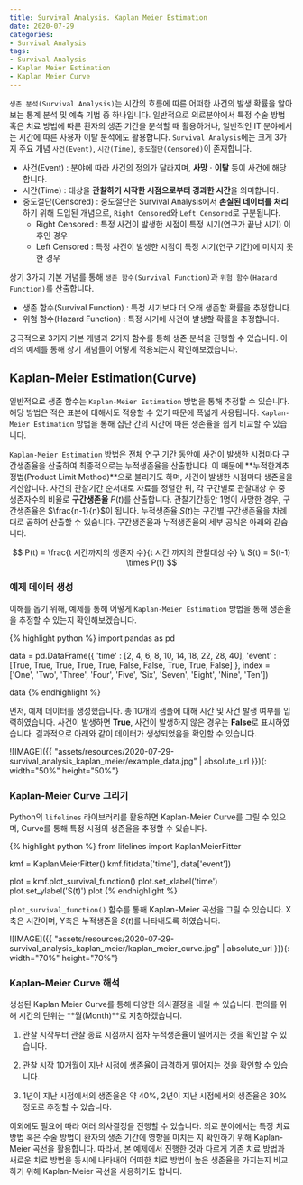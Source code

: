 ```yaml
---
title: Survival Analysis. Kaplan Meier Estimation
date: 2020-07-29
categories:
- Survival Analysis
tags:
- Survival Analysis
- Kaplan Meier Estimation
- Kaplan Meier Curve
---
```



`생존 분석(Survival Analysis)`는 시간의 흐름에 따른 어떠한 사건의 발생 확률을 알아보는 통계 분석 및 예측 기법 중 하나입니다. 일반적으로 의료분야에서 특정 수술 방법 혹은 치료 방법에 따른 환자의 생존 기간을 분석할 때 활용하거나, 일반적인 IT 분야에서는 시간에 따른 사용자 이탈 분석에도 활용합니다. `Survival Analysis`에는 크게 3가지 주요 개념 `사건(Event)`, `시간(Time)`, `중도절단(Censored)`이 존재합니다. 

* 사건(Event) : 분야에 따라 사건의 정의가 달라지며, **사망** $\cdot$ **이탈** 등이 사건에 해당합니다.
* 시간(Time) : 대상을 **관찰하기 시작한 시점으로부터 경과한 시간**을 의미합니다.
* 중도절단(Censored) : 중도절단은 Survival Analysis에서 **손실된 데이터를 처리**하기 위해 도입된 개념으로,   `Right Censored`와 `Left Censored`로 구분됩니다.
    * Right Censored : 특정 사건이 발생한 시점이 특정 시기(연구가 끝난 시기) 이후인 경우
    * Left Censored : 특정 사건이 발생한 시점이 특정 시기(연구 기간)에 미치지 못한 경우
    
상기 3가지 기본 개념를 통해 `생존 함수(Survival Function)`과 `위험 함수(Hazard Function)`를 산출합니다. 
* 생존 함수(Survival Function) : 특정 시기보다 더 오래 생존할 확률을 추정합니다.
* 위험 함수(Hazard Function) : 특정 시기에 사건이 발생할 확률을 추정합니다.

궁극적으로 3가지 기본 개념과 2가지 함수를 통해 생존 분석을 진행할 수 있습니다. 아래의 예제를 통해 상기 개념들이 어떻게 적용되는지 확인해보겠습니다.

## Kaplan-Meier Estimation(Curve)

일반적으로 생존 함수는 `Kaplan-Meier Estimation` 방법을 통해 추정할 수 있습니다. 해당 방법은 적은 표본에 대해서도 적용할 수 있기 때문에 폭넓게 사용됩니다. `Kaplan-Meier Estimation` 방법을 통해 집단 간의 시간에 따른 생존율을 쉽게 비교할 수 있습니다.


`Kaplan-Meier Estimation` 방법은 전체 연구 기간 동안에 사건이 발생한 시점마다 구간생존율을 산출하여 최종적으로는 누적생존율을 산출합니다. 이 때문에 **누적한계추정법(Product Limit Method)**으로 불리기도 하며, 사건이 발생한 시점마다 생존율을 계산합니다. 사건의 관찰기간 순서대로 자료를 정렬한 뒤, 각 구간별로 관찰대상 수 중 생존자수의 비율로 **구간생존율** $P(t)$를 산출합니다. 관찰기간동안 1명이 사망한 경우, 구간생존율은 $\frac{n-1}{n}$이 됩니다. 누적생존율 $S(t)$는 구간별 구간생존율을 차례대로 곱하여 산출할 수 있습니다. 구간생존율과 누적생존율의 세부 공식은 아래와 같습니다.

$$ P(t) = \frac{t 시간까지의 생존자 수}{t 시간 까지의 관찰대상 수} \\ S(t) = S(t-1) \times P(t) $$


### 예제 데이터 생성
이해를 돕기 위해, 예제를 통해 어떻게 `Kaplan-Meier Estimation` 방법을 통해 생존율을 추정할 수 있는지 확인해보겠습니다.

{% highlight python %}
import pandas as pd

data = pd.DataFrame({
    'time' : [2, 4, 6, 8, 10, 14, 18, 22, 28, 40],
    'event' : [True, True, True, True, True, False, False, True, True, False]
}, index = ['One', 'Two', 'Three', 'Four', 'Five', 'Six', 'Seven', 'Eight', 'Nine', 'Ten'])

data
{% endhighlight %}

먼저, 예제 데이터를 생성했습니다. 총 10개의 샘플에 대해 시간 및 사건 발생 여부를 입력하였습니다. 사건이 발생하면 **True**, 사건이 발생하지 않은 경우는 **False**로 표시하였습니다. 결과적으로 아래와 같이 데이터가 생성되었음을 확인할 수 있습니다.

![IMAGE]({{ "assets/resources/2020-07-29-survival_analysis_kaplan_meier/example_data.jpg" | absolute_url }}){: width="50%" height="50%"}

### Kaplan-Meier Curve 그리기

Python의 `lifelines` 라이브러리를 활용하면 Kaplan-Meier Curve를 그릴 수 있으며, Curve를 통해 특정 시점의 생존율을 추정할 수 있습니다. 

{% highlight python %}
from lifelines import KaplanMeierFitter

kmf = KaplanMeierFitter()
kmf.fit(data['time'], data['event'])

plot = kmf.plot_survival_function()
plot.set_xlabel('time')
plot.set_ylabel('S(t)')
plot
{% endhighlight %}

`plot_survival_function()` 함수를 통해 Kaplan-Meier 곡선을 그릴 수 있습니다. X축은 시간이며, Y축은 누적생존율 $S(t)$를 나타내도록 하였습니다.

![IMAGE]({{ "assets/resources/2020-07-29-survival_analysis_kaplan_meier/kaplan_meier_curve.jpg" | absolute_url }}){: width="70%" height="70%"}

### Kaplan-Meier Curve 해석
생성된 Kaplan Meier Curve를 통해 다양한 의사결정을 내릴 수 있습니다. 편의를 위해 시간의 단위는 **월(Month)**로 지칭하겠습니다.

1) 관찰 시작부터 관찰 종료 시점까지 점차 누적생존율이 떨어지는 것을 확인할 수 있습니다.

1) 관찰 시작 10개월이 지난 시점에 생존율이 급격하게 떨어지는 것을 확인할 수 있습니다.

1) 1년이 지난 시점에서의 생존율은 약 40%, 2년이 지난 시점에서의 생존율은 30% 정도로 추정할 수 있습니다.

이외에도 필요에 따라 여러 의사결정을 진행할 수 있습니다. 의료 분야에서는 특정 치료 방법 혹은 수술 방법이 환자의 생존 기간에 영향을 미치는 지 확인하기 위해 Kaplan-Meier 곡선을 활용합니다. 따라서, 본 예제에서 진행한 것과 다르게 기존 치료 방법과 새로운 치료 방법을 동시에 나타내어 어떠한 치료 방법이 높은 생존율을 가지는지 비교하기 위해 Kaplan-Meier 곡선을 사용하기도 합니다.

